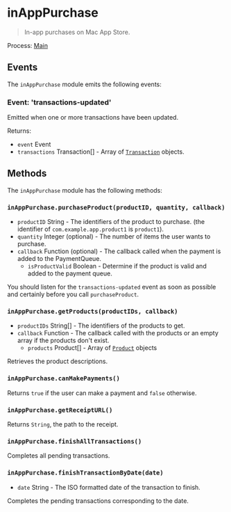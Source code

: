 # inAppPurchase

> In-app purchases on Mac App Store.

Process: [Main](../glossary.md#main-process)

## Events

The `inAppPurchase` module emits the following events:

### Event: 'transactions-updated'

Emitted when one or more transactions have been updated.

Returns:

* `event` Event
* `transactions` Transaction[] - Array of [`Transaction`](structures/transaction) objects.

## Methods

The `inAppPurchase` module has the following methods:


### `inAppPurchase.purchaseProduct(productID, quantity, callback)`

* `productID` String - The identifiers of the product to purchase. (the identifier of `com.example.app.product1` is `product1`).
* `quantity` Integer (optional) - The number of items the user wants to purchase.
* `callback` Function (optional) - The callback called when the payment is added to the PaymentQueue.
    * `isProductValid` Boolean - Determine if the product is valid and added to the payment queue.

You should listen for the `transactions-updated` event as soon as possible and certainly before you call `purchaseProduct`.

### `inAppPurchase.getProducts(productIDs, callback)`

* `productIDs` String[] - The identifiers of the products to get.
* `callback` Function - The callback called with the products or an empty array if the products don't exist.
    * `products` Product[] - Array of [`Product`](structures/product) objects

Retrieves the product descriptions.

### `inAppPurchase.canMakePayments()`

Returns `true` if the user can make a payment and `false` otherwise.

### `inAppPurchase.getReceiptURL()`

Returns `String`, the path to the receipt.


### `inAppPurchase.finishAllTransactions()`

Completes all pending transactions.


### `inAppPurchase.finishTransactionByDate(date)`

* `date` String - The ISO formatted date of the transaction to finish.

Completes the pending transactions corresponding to the date.
